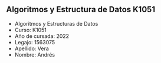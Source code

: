 ## Algoritmos y Estructura de Datos K1051

<ul>
  <li>Algoritmos y Estructuras de Datos</li>
  <li>Curso: K1051</li>
  <li>Año de cursada: 2022</li>
  <li>Legajo: 1563075</li>
  <li>Apellido: Vera</li>
  <li>Nombre: Andrés</li>
</ul>
